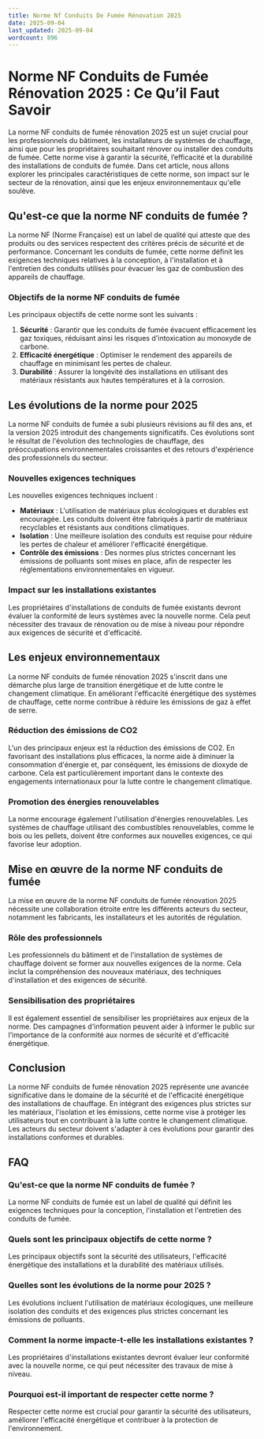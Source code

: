 ```yaml
---
title: Norme Nf Conduits De Fumée Rénovation 2025
date: 2025-09-04
last_updated: 2025-09-04
wordcount: 896
---
```


# Norme NF Conduits de Fumée Rénovation 2025 : Ce Qu’il Faut Savoir

La norme NF conduits de fumée rénovation 2025 est un sujet crucial pour les professionnels du bâtiment, les installateurs de systèmes de chauffage, ainsi que pour les propriétaires souhaitant rénover ou installer des conduits de fumée. Cette norme vise à garantir la sécurité, l’efficacité et la durabilité des installations de conduits de fumée. Dans cet article, nous allons explorer les principales caractéristiques de cette norme, son impact sur le secteur de la rénovation, ainsi que les enjeux environnementaux qu'elle soulève.

## Qu'est-ce que la norme NF conduits de fumée ?

La norme NF (Norme Française) est un label de qualité qui atteste que des produits ou des services respectent des critères précis de sécurité et de performance. Concernant les conduits de fumée, cette norme définit les exigences techniques relatives à la conception, à l'installation et à l'entretien des conduits utilisés pour évacuer les gaz de combustion des appareils de chauffage.

### Objectifs de la norme NF conduits de fumée

Les principaux objectifs de cette norme sont les suivants :

1. **Sécurité** : Garantir que les conduits de fumée évacuent efficacement les gaz toxiques, réduisant ainsi les risques d'intoxication au monoxyde de carbone.
2. **Efficacité énergétique** : Optimiser le rendement des appareils de chauffage en minimisant les pertes de chaleur.
3. **Durabilité** : Assurer la longévité des installations en utilisant des matériaux résistants aux hautes températures et à la corrosion.

## Les évolutions de la norme pour 2025

La norme NF conduits de fumée a subi plusieurs révisions au fil des ans, et la version 2025 introduit des changements significatifs. Ces évolutions sont le résultat de l'évolution des technologies de chauffage, des préoccupations environnementales croissantes et des retours d'expérience des professionnels du secteur.

### Nouvelles exigences techniques

Les nouvelles exigences techniques incluent :

- **Matériaux** : L'utilisation de matériaux plus écologiques et durables est encouragée. Les conduits doivent être fabriqués à partir de matériaux recyclables et résistants aux conditions climatiques.
- **Isolation** : Une meilleure isolation des conduits est requise pour réduire les pertes de chaleur et améliorer l'efficacité énergétique.
- **Contrôle des émissions** : Des normes plus strictes concernant les émissions de polluants sont mises en place, afin de respecter les réglementations environnementales en vigueur.

### Impact sur les installations existantes

Les propriétaires d'installations de conduits de fumée existants devront évaluer la conformité de leurs systèmes avec la nouvelle norme. Cela peut nécessiter des travaux de rénovation ou de mise à niveau pour répondre aux exigences de sécurité et d'efficacité.

## Les enjeux environnementaux

La norme NF conduits de fumée rénovation 2025 s'inscrit dans une démarche plus large de transition énergétique et de lutte contre le changement climatique. En améliorant l'efficacité énergétique des systèmes de chauffage, cette norme contribue à réduire les émissions de gaz à effet de serre.

### Réduction des émissions de CO2

L'un des principaux enjeux est la réduction des émissions de CO2. En favorisant des installations plus efficaces, la norme aide à diminuer la consommation d'énergie et, par conséquent, les émissions de dioxyde de carbone. Cela est particulièrement important dans le contexte des engagements internationaux pour la lutte contre le changement climatique.

### Promotion des énergies renouvelables

La norme encourage également l'utilisation d'énergies renouvelables. Les systèmes de chauffage utilisant des combustibles renouvelables, comme le bois ou les pellets, doivent être conformes aux nouvelles exigences, ce qui favorise leur adoption.

## Mise en œuvre de la norme NF conduits de fumée

La mise en œuvre de la norme NF conduits de fumée rénovation 2025 nécessite une collaboration étroite entre les différents acteurs du secteur, notamment les fabricants, les installateurs et les autorités de régulation.

### Rôle des professionnels

Les professionnels du bâtiment et de l'installation de systèmes de chauffage doivent se former aux nouvelles exigences de la norme. Cela inclut la compréhension des nouveaux matériaux, des techniques d'installation et des exigences de sécurité.

### Sensibilisation des propriétaires

Il est également essentiel de sensibiliser les propriétaires aux enjeux de la norme. Des campagnes d'information peuvent aider à informer le public sur l'importance de la conformité aux normes de sécurité et d'efficacité énergétique.

## Conclusion

La norme NF conduits de fumée rénovation 2025 représente une avancée significative dans le domaine de la sécurité et de l'efficacité énergétique des installations de chauffage. En intégrant des exigences plus strictes sur les matériaux, l'isolation et les émissions, cette norme vise à protéger les utilisateurs tout en contribuant à la lutte contre le changement climatique. Les acteurs du secteur doivent s'adapter à ces évolutions pour garantir des installations conformes et durables.

## FAQ

### Qu'est-ce que la norme NF conduits de fumée ?

La norme NF conduits de fumée est un label de qualité qui définit les exigences techniques pour la conception, l'installation et l'entretien des conduits de fumée.

### Quels sont les principaux objectifs de cette norme ?

Les principaux objectifs sont la sécurité des utilisateurs, l'efficacité énergétique des installations et la durabilité des matériaux utilisés.

### Quelles sont les évolutions de la norme pour 2025 ?

Les évolutions incluent l'utilisation de matériaux écologiques, une meilleure isolation des conduits et des exigences plus strictes concernant les émissions de polluants.

### Comment la norme impacte-t-elle les installations existantes ?

Les propriétaires d'installations existantes devront évaluer leur conformité avec la nouvelle norme, ce qui peut nécessiter des travaux de mise à niveau.

### Pourquoi est-il important de respecter cette norme ?

Respecter cette norme est crucial pour garantir la sécurité des utilisateurs, améliorer l'efficacité énergétique et contribuer à la protection de l'environnement.